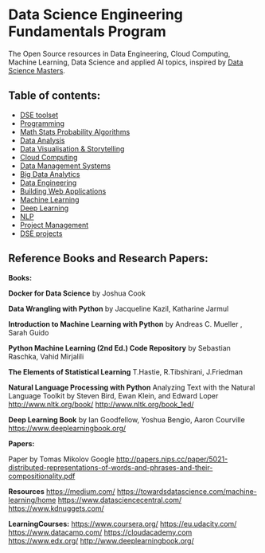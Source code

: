 
# Data Science Engineering Fundamentals Program

The Open Source resources in Data Engineering, Cloud Computing, Machine Learning, Data Science and applied AI topics, inspired by [Data Science Masters](http://datasciencemasters.org/).


## Table of contents:

* [DSE toolset](toolset)
* [Programming](programming)
* [Math Stats Probability Algorithms](MathStatsProbability)
* [Data Analysis](DataAnalysis)
* [Data Visualisation & Storytelling](DataVisualisation)
* [Cloud Computing](CloudComputing)
* [Data Management Systems](DataManagementSystems)
* [Big Data Analytics](BigDataAnalytics)
* [Data Engineering](DataEngineering)
* [Building Web Applications](BuildingWebApplications)
* [Machine Learning](MachineLearning)
* [Deep Learning](DeepLearning)
* [NLP](nlp)
* [Project Management](ProjectManagement)
* [DSE projects](DSEprojects)




## Reference Books and Research Papers:

**Books:**


**Docker for Data Science** by Joshua Cook

**Data Wrangling with Python** by Jacqueline Kazil, Katharine Jarmul

**Introduction to Machine Learning with Python** by Andreas C. Mueller , Sarah Guido

**Python Machine Learning (2nd Ed.) Code Repository** by Sebastian Raschka, Vahid Mirjalili

**The Elements of Statistical Learning** T.Hastie, R.Tibshirani, J.Friedman

**Natural Language Processing with Python**  Analyzing Text with the Natural Language Toolkit
by Steven Bird, Ewan Klein, and Edward Loper http://www.nltk.org/book/ http://www.nltk.org/book_1ed/

**Deep Learning Book** by Ian Goodfellow, Yoshua Bengio, Aaron Courville https://www.deeplearningbook.org/


**Papers:**

Paper by Tomas Mikolov Google http://papers.nips.cc/paper/5021-distributed-representations-of-words-and-phrases-and-their-compositionality.pdf


**Resources**
https://medium.com/
https://towardsdatascience.com/machine-learning/home
https://www.datasciencecentral.com/
https://www.kdnuggets.com/



**LearningCourses:**
https://www.coursera.org/
https://eu.udacity.com/
https://www.datacamp.com/
https://cloudacademy.com
https://www.edx.org/
http://www.deeplearningbook.org/

